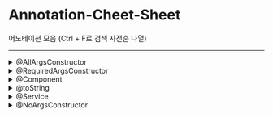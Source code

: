 # Annotation-Cheet-Sheet
어노테이션 모음 (Ctrl + F로 검색 사전순 나열)

* * *


<details>
<summary>@AllArgsConstructor</summary>

- 사용되는 모든 필드 값을 파라미터로 받는 생성자를 만듭니다.

```Java
public class User {
    
    private String id;
    
    private String name;
    
    @NonNull
    private String pw;
    
    private final int age;
}
```
```Java
User user = new User("fourThree", "유저", "passW0rd", 15); // @AllArgsConstructor
```
  
</details>


<details>
<summary>@RequiredArgsConstructor</summary>

- final 키워드가 붙은 변수나 @NonNull인 필드 값만 파라미터로 받는 생성자를 만듭니다.

```Java
public class User {
    
    private String id;
    
    private String name;
    
    @NonNull
    private String pw;
    
    private final int age;
}
```
```Java
User user = new User("passW0rd", 15); // @RequiredArgsConstructor
```

---

```Java
public class UserController {
    private final UserService userService;

    public UserController(UserService userService) {
        this.userService = userService;
    }
    
}
// 위 아래의 코드는 같은 의미를 내포합니다.
@RequiredArgsConstructor
public class UserController {

    private final UserService userService;
    
}
```
</details>


<details>
<summary>@Component</summary>
- @Component는 개발자가 직접 작성한 Class를 Bean으로 등록함으로써 **Application Context**에서 해당 클래스를 빈으로 자동 감지 및 등록하게 도와주는 Annotation 입니다.
    
    스프링 컨테이너에 스프링 Bean으로 등록되면 해당 클래스는 IoC 컨테이너가 싱글톤으로 관리합니다.
    
    Service 클래스가 아닌 직접 작성한 클래스(설정 파일 등)을 Bean으로 등록할 때 사용합니다.
    
```
@Component
public class UserService {
    // Class implementation
}   
```

</details>

<details>
<summary>@toString</summary>

- 객체 상태에 대한 관련 정보를 문자열로 출력하여 볼 수 있게 해주는 어노테이션 입니다.

```Java
public class Person {
    private String name;
    private int age;

    // Constructor and other methods omitted for brevity

    @Override
    public String toString() {
        return "Person [name=" + name + ", age=" + age + "]";
    }
}
```
    
다음과 같이 toString 메소드를 override 하여 현재 객체에 대한 상태를 보여줄 수 있지만

@toString 어노테이션을 사용하면 자동으로 override 되어 사용할 수 있습니다.


</details>



<details>
<summary>@Service </summary>
    
- @Component과 같은 맥락이며 **스프링 컨텍스트**에 bean으로 등록하는 어노테이션입니다.

    스프링 컨테이너에 스프링 Bean으로 등록되면 해당 클래스는 IoC 컨테이너가 싱글톤으로 관리합니다.
    
    보통 비즈니스 로직이나 respository layer 호출하는 Service 클래스에 사용됩니다.
    
```Java    
@Service
public class UserService {
    // Class implementation
}
``` 
   

</details>







<details>
<summary>@NoArgsConstructor</summary>

- 파라미터가 없는 기본 생성자를 만듭니다.

```Java
public class User {
    
    private String id;
    
    private String name;
    
    @NonNull
    private String pw;
    
    private final int age;
}
```
```Java
User user = new User(); // @NoArgsConstructor
```

</details>
